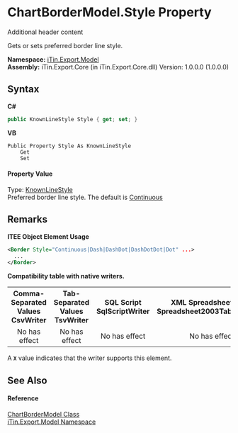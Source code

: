 # ChartBorderModel.Style Property 
Additional header content 

Gets or sets preferred border line style.

**Namespace:**&nbsp;<a href="N_iTin_Export_Model">iTin.Export.Model</a><br />**Assembly:**&nbsp;iTin.Export.Core (in iTin.Export.Core.dll) Version: 1.0.0.0 (1.0.0.0)

## Syntax

**C#**<br />
``` C#
public KnownLineStyle Style { get; set; }
```

**VB**<br />
``` VB
Public Property Style As KnownLineStyle
	Get
	Set
```


#### Property Value
Type: <a href="T_iTin_Export_Model_KnownLineStyle">KnownLineStyle</a><br />Preferred border line style. The default is <a href="T_iTin_Export_Model_KnownLineStyle">Continuous</a>

## Remarks

**ITEE Object Element Usage**<br />
``` XML
<Border Style="Continuous|Dash|DashDot|DashDotDot|Dot" ...>
  ...
</Border>
```


<strong>Compatibility table with native writers.</strong><table><tr><th>Comma-Separated Values<br />CsvWriter</th><th>Tab-Separated Values<br />TsvWriter</th><th>SQL Script<br />SqlScriptWriter</th><th>XML Spreadsheet 2003<br />Spreadsheet2003TabularWriter</th></tr><tr><td align="center">No has effect</td><td align="center">No has effect</td><td align="center">No has effect</td><td align="center">No has effect</td></tr></table> A <strong>`X`</strong> value indicates that the writer supports this element.


## See Also


#### Reference
<a href="T_iTin_Export_Model_ChartBorderModel">ChartBorderModel Class</a><br /><a href="N_iTin_Export_Model">iTin.Export.Model Namespace</a><br />